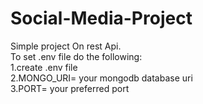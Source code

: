 # Social-Media-Project <br>
Simple project On rest Api. <br>
To set .env file do the following: <br>
1.create .env file <br>
2.MONGO_URI= your mongodb database uri <br>
3.PORT= your preferred port <br>




